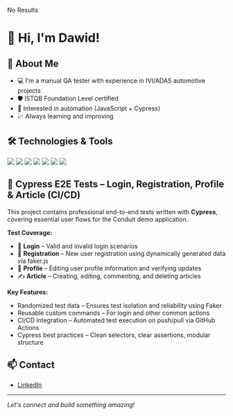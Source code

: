 No Results
# 👋 Hi, I'm Dawid!

## 🚀 About Me

- 💻 I’m a manual QA tester with experience in IVI/ADAS automotive projects
- 🛡️ ISTQB Foundation Level certified
- 🔎 Interested in automation (JavaScript + Cypress)
- 📈 Always learning and improving

## 🛠️ Technologies & Tools

<img src="https://img.shields.io/badge/JavaScript-F7DF1E?style=for-the-badge&logo=javascript&logoColor=black" />
<img src="https://img.shields.io/badge/Cypress-17202C?style=for-the-badge&logo=cypress&logoColor=white" />
<img src="https://img.shields.io/badge/JIRA-0052CC?style=for-the-badge&logo=jira&logoColor=white" />
<img src="https://img.shields.io/badge/Git-F05032?style=for-the-badge&logo=git&logoColor=white" />
<img src="https://img.shields.io/badge/TestRail-16A085?style=for-the-badge&logo=data:image/svg+xml;base64,PHN2ZyB3aWR0aD0iMjQiIGhlaWdodD0iMjQiPjwvc3ZnPg==&logoColor=white" />
<img src="https://img.shields.io/badge/Postman-FF6C37?style=for-the-badge&logo=postman&logoColor=white" />
<img src="https://img.shields.io/badge/SQL-4479A1?style=for-the-badge&logo=mysql&logoColor=white" />

## 🧪 Cypress E2E Tests – Login, Registration, Profile & Article (CI/CD)

This project contains professional end-to-end tests written with **Cypress**, covering essential user flows for the Conduit demo application.

**Test Coverage:**
- 🔐 **Login** – Valid and invalid login scenarios
- 📝 **Registration** – New user registration using dynamically generated data via faker.js
- 👤 **Profile** – Editing user profile information and verifying updates
- ✍️ **Article** – Creating, editing, commenting, and deleting articles

**Key Features:**
- Randomized test data – Ensures test isolation and reliability using Faker
- Reusable custom commands – For login and other common actions
- CI/CD integration – Automated test execution on push/pull via GitHub Actions
- Cypress best practices – Clean selectors, clear assertions, modular structure



## 📫 Contact

- [LinkedIn](https://www.linkedin.com/in/dawid-kogut-b96143210/)

---

*Let's connect and build something amazing!*
